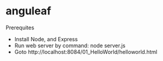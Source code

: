 # anguleaf
Prerequites
* Install Node, and Express
* Run web server by command: node server.js
* Goto http://localhost:8084/01_HelloWorld/helloworld.html